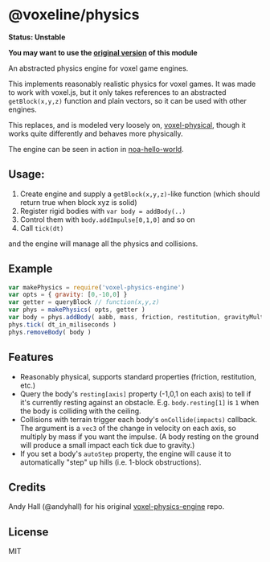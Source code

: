 # @voxeline/physics

**Status: Unstable**

**You may want to use the [original version](https://github.com/andyhall/voxel-physics-engine) of this module**

An abstracted physics engine for voxel game engines.

This implements reasonably realistic physics for voxel games.
It was made to work with voxel.js, but it only takes references to
an abstracted `getBlock(x,y,z)` function and plain vectors,
so it can be used with other engines.

This replaces, and is modeled very loosely on,
[voxel-physical](https://github.com/chrisdickinson/voxel-physical),
though it works quite differently and behaves more physically.

The engine can be seen in action in [noa-hello-world](https://github.com/andyhall/noa-hello-world).

## Usage:
 1. Create engine and supply a `getBlock(x,y,z)`-like function (which should return true when block xyz is solid)
 1. Register rigid bodies with `var body = addBody(..)`
 1. Control them with `body.addImpulse[0,1,0]` and so on
 1. Call `tick(dt)`

and the engine will manage all the physics and collisions.

## Example

``` javascript
var makePhysics = require('voxel-physics-engine')
var opts = { gravity: [0,-10,0] }
var getter = queryBlock // function(x,y,z)
var phys = makePhysics( opts, getter )
var body = phys.addBody( aabb, mass, friction, restitution, gravityMult, onCollide, autoStep )
phys.tick( dt_in_miliseconds )
phys.removeBody( body )
```

## Features

 * Reasonably physical, supports standard properties (friction, restitution, etc.)
 * Query the body's `resting[axis]` property (-1,0,1 on each axis) to tell if it's currently resting against an obstacle.
   E.g. `body.resting[1]` is `1` when the body is colliding with the ceiling.
 * Collisions with terrain trigger each body's `onCollide(impacts)` callback.
   The argument is a `vec3` of the change in velocity on each axis, so multiply by mass if you want the impulse.
   (A body resting on the ground will produce a small impact each tick due to gravity.)
 * If you set a body's `autoStep` property, the engine will cause it to
   automatically "step" up hills (i.e. 1-block obstructions).

## Credits

Andy Hall (@andyhall) for his original [voxel-physics-engine](https://github.com/andyhall/voxel-physics-engine) repo.

## License

MIT
